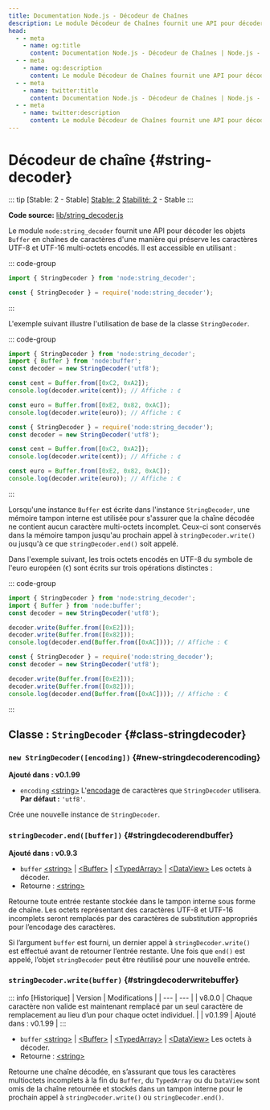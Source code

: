 ```yaml
---
title: Documentation Node.js - Décodeur de Chaînes
description: Le module Décodeur de Chaînes fournit une API pour décoder les objets Buffer en chaînes de caractères, optimisée pour l'encodage interne des caractères des chaînes.
head:
  - - meta
    - name: og:title
      content: Documentation Node.js - Décodeur de Chaînes | Node.js - iDoc.dev
  - - meta
    - name: og:description
      content: Le module Décodeur de Chaînes fournit une API pour décoder les objets Buffer en chaînes de caractères, optimisée pour l'encodage interne des caractères des chaînes.
  - - meta
    - name: twitter:title
      content: Documentation Node.js - Décodeur de Chaînes | Node.js - iDoc.dev
  - - meta
    - name: twitter:description
      content: Le module Décodeur de Chaînes fournit une API pour décoder les objets Buffer en chaînes de caractères, optimisée pour l'encodage interne des caractères des chaînes.
---
```



# Décodeur de chaîne {#string-decoder}

::: tip [Stable: 2 - Stable]
[Stable: 2](/fr/nodejs/api/documentation#stability-index) [Stabilité: 2](/fr/nodejs/api/documentation#stability-index) - Stable
:::

**Code source:** [lib/string_decoder.js](https://github.com/nodejs/node/blob/v23.5.0/lib/string_decoder.js)

Le module `node:string_decoder` fournit une API pour décoder les objets `Buffer` en chaînes de caractères d'une manière qui préserve les caractères UTF-8 et UTF-16 multi-octets encodés. Il est accessible en utilisant :

::: code-group
```js [ESM]
import { StringDecoder } from 'node:string_decoder';
```

```js [CJS]
const { StringDecoder } = require('node:string_decoder');
```
:::

L'exemple suivant illustre l'utilisation de base de la classe `StringDecoder`.

::: code-group
```js [ESM]
import { StringDecoder } from 'node:string_decoder';
import { Buffer } from 'node:buffer';
const decoder = new StringDecoder('utf8');

const cent = Buffer.from([0xC2, 0xA2]);
console.log(decoder.write(cent)); // Affiche : ¢

const euro = Buffer.from([0xE2, 0x82, 0xAC]);
console.log(decoder.write(euro)); // Affiche : €
```

```js [CJS]
const { StringDecoder } = require('node:string_decoder');
const decoder = new StringDecoder('utf8');

const cent = Buffer.from([0xC2, 0xA2]);
console.log(decoder.write(cent)); // Affiche : ¢

const euro = Buffer.from([0xE2, 0x82, 0xAC]);
console.log(decoder.write(euro)); // Affiche : €
```
:::

Lorsqu'une instance `Buffer` est écrite dans l'instance `StringDecoder`, une mémoire tampon interne est utilisée pour s'assurer que la chaîne décodée ne contient aucun caractère multi-octets incomplet. Ceux-ci sont conservés dans la mémoire tampon jusqu'au prochain appel à `stringDecoder.write()` ou jusqu'à ce que `stringDecoder.end()` soit appelé.

Dans l'exemple suivant, les trois octets encodés en UTF-8 du symbole de l'euro européen (`€`) sont écrits sur trois opérations distinctes :

::: code-group
```js [ESM]
import { StringDecoder } from 'node:string_decoder';
import { Buffer } from 'node:buffer';
const decoder = new StringDecoder('utf8');

decoder.write(Buffer.from([0xE2]));
decoder.write(Buffer.from([0x82]));
console.log(decoder.end(Buffer.from([0xAC]))); // Affiche : €
```

```js [CJS]
const { StringDecoder } = require('node:string_decoder');
const decoder = new StringDecoder('utf8');

decoder.write(Buffer.from([0xE2]));
decoder.write(Buffer.from([0x82]));
console.log(decoder.end(Buffer.from([0xAC]))); // Affiche : €
```
:::


## Classe : `StringDecoder` {#class-stringdecoder}

### `new StringDecoder([encoding])` {#new-stringdecoderencoding}

**Ajouté dans : v0.1.99**

- `encoding` [\<string\>](https://developer.mozilla.org/en-US/docs/Web/JavaScript/Data_structures#String_type) L'[encodage](/fr/nodejs/api/buffer#buffers-and-character-encodings) de caractères que `StringDecoder` utilisera. **Par défaut :** `'utf8'`.

Crée une nouvelle instance de `StringDecoder`.

### `stringDecoder.end([buffer])` {#stringdecoderendbuffer}

**Ajouté dans : v0.9.3**

- `buffer` [\<string\>](https://developer.mozilla.org/en-US/docs/Web/JavaScript/Data_structures#String_type) | [\<Buffer\>](/fr/nodejs/api/buffer#class-buffer) | [\<TypedArray\>](https://developer.mozilla.org/en-US/docs/Web/JavaScript/Reference/Global_Objects/TypedArray) | [\<DataView\>](https://developer.mozilla.org/en-US/docs/Web/JavaScript/Reference/Global_Objects/DataView) Les octets à décoder.
- Retourne : [\<string\>](https://developer.mozilla.org/en-US/docs/Web/JavaScript/Data_structures#String_type)

Retourne toute entrée restante stockée dans le tampon interne sous forme de chaîne. Les octets représentant des caractères UTF-8 et UTF-16 incomplets seront remplacés par des caractères de substitution appropriés pour l’encodage des caractères.

Si l’argument `buffer` est fourni, un dernier appel à `stringDecoder.write()` est effectué avant de retourner l’entrée restante. Une fois que `end()` est appelé, l’objet `stringDecoder` peut être réutilisé pour une nouvelle entrée.

### `stringDecoder.write(buffer)` {#stringdecoderwritebuffer}

::: info [Historique]
| Version | Modifications |
| --- | --- |
| v8.0.0 | Chaque caractère non valide est maintenant remplacé par un seul caractère de remplacement au lieu d’un pour chaque octet individuel. |
| v0.1.99 | Ajouté dans : v0.1.99 |
:::

- `buffer` [\<string\>](https://developer.mozilla.org/en-US/docs/Web/JavaScript/Data_structures#String_type) | [\<Buffer\>](/fr/nodejs/api/buffer#class-buffer) | [\<TypedArray\>](https://developer.mozilla.org/en-US/docs/Web/JavaScript/Reference/Global_Objects/TypedArray) | [\<DataView\>](https://developer.mozilla.org/en-US/docs/Web/JavaScript/Reference/Global_Objects/DataView) Les octets à décoder.
- Retourne : [\<string\>](https://developer.mozilla.org/en-US/docs/Web/JavaScript/Data_structures#String_type)

Retourne une chaîne décodée, en s’assurant que tous les caractères multioctets incomplets à la fin du `Buffer`, du `TypedArray` ou du `DataView` sont omis de la chaîne retournée et stockés dans un tampon interne pour le prochain appel à `stringDecoder.write()` ou `stringDecoder.end()`.

